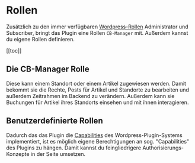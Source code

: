 # Rollen

Zusätzlich zu den immer verfügbaren [Wordpress-Rollen]() Administrator und Subscriber, bringt das Plugin eine Rollen
`CB-Manager` mit. Außerdem kannst du eigene Rollen definieren.

[[toc]]

## Die CB-Manager Rolle

Diese kann einem Standort oder einem Artikel zugewiesen werden.
Damit bekommt sie die Rechte, Posts für Artikel und Standorte zu bearbeiten und außerdem Zeitrahmen im Backend 
zu verändern. Außerdem kann sie Buchungen für Artikel ihres Standorts einsehen und mit ihnen interagieren.


## Benutzerdefinierte Rollen

Dadurch das das Plugin die [Capabilities]() des Wordpress-Plugin-Systems implementiert, ist es möglich eigene
Berechtigungen an sog. "Capabilities" des Plugins zu hängen. Damit kannst du feingliedrigere Authorisierungs-Konzepte in
der Seite umsetzen.
